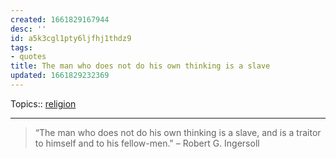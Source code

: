 ```yaml
---
created: 1661829167944
desc: ''
id: a5k3cgl1pty6ljfhj1thdz9
tags:
- quotes
title: The man who does not do his own thinking is a slave
updated: 1661829232369
---
```

   
Topics::  [religion](../../topics/religion.md)   
   
   
---   
   
> “The man who does not do his own thinking is a slave, and is a traitor to himself and to his fellow-men." – Robert G. Ingersoll
